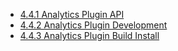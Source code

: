 * [4.4.1 Analytics Plugin API](4.4.1-Analytics-Plugin-API)
* [4.4.2 Analytics Plugin Development](4.4.2-Analytics-Plugin-Development)
* [4.4.3 Analytics Plugin Build Install](4.4.3-Analytics-Plugin-Build-Install)